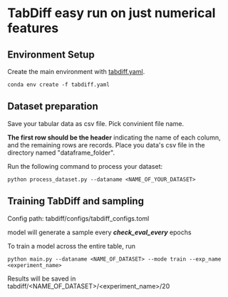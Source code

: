# TabDiff easy run on just numerical features

## Environment Setup

Create the main environment with [tabdiff.yaml](tabdiff.yaml).

```
conda env create -f tabdiff.yaml
```

## Dataset preparation

Save your tabular data as csv file. Pick convinient file name.

**The first row should be the header** indicating the name of each column, and the remaining rows are records. Place you data's csv file in the directory named "dataframe_folder".

Run the following command to process your dataset:
```
python process_dataset.py --dataname <NAME_OF_YOUR_DATASET>
```

## Training TabDiff and sampling

Config path: tabdiff/configs/tabdiff_configs.toml

model will generate a sample every ***check_eval_every*** epochs

To train a model across the entire table, run

```
python main.py --dataname <NAME_OF_DATASET> --mode train --exp_name <experiment_name>
```

Results will be saved in tabdiff/<NAME_OF_DATASET>/<experiment_name>/20
